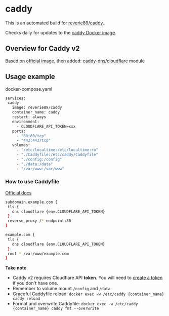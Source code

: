 # caddy

This is an automated build for [reverie89/caddy](https://hub.docker.com/r/reverie89/caddy/).

Checks daily for updates to the [caddy Docker image](https://hub.docker.com/_/caddy).

## Overview for Caddy v2
Based on [official image](https://hub.docker.com/_/caddy), then added: [caddy-dns/cloudflare](https://github.com/caddy-dns/cloudflare) module

## Usage example
docker-compose.yaml
```sh
services:
 caddy:
   image: reverie89/caddy
   container_name: caddy
   restart: always
   environment:
     - CLOUDFLARE_API_TOKEN=xxx
   ports:
     - "80:80/tcp"
     - "443:443/tcp"
   volumes:
     - "/etc/localtime:/etc/localtime:ro"
     - "./Caddyfile:/etc/caddy/Caddyfile"
     - "./config:/config"
     - "./data:/data"
     - "/var/www:/var/www"
```

### How to use Caddyfile
[Official docs](https://caddyserver.com/docs/quick-starts/caddyfile)
```sh
subdomain.example.com {
 tls {
   dns cloudflare {env.CLOUDFLARE_API_TOKEN}
 }
 reverse_proxy /* endpoint:80
}

example.com {
 tls {
   dns cloudflare {env.CLOUDFLARE_API_TOKEN}
 }
 root * /var/www/example.com
}
```

**Take note**
- Caddy v2 requires Cloudflare API **token**. You will need to [create a token](https://developers.cloudflare.com/fundamentals/api/get-started/create-token/) if you don't have one.
- Remember to volume mount `/config` and `/data`
- Graceful Caddyfile reload: `docker exec -w /etc/caddy {container_name} caddy reload`
- Format and overwrite Caddyfile: `docker exec -w /etc/caddy {container_name} caddy fmt --overwrite`